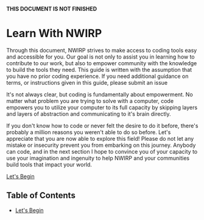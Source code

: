 **THIS DOCUMENT IS NOT FINISHED**

# Learn With NWIRP

Through this document, NWIRP strives to make access to coding tools easy and accessible for you. Our goal is not only to assist you in learning how to contribute to our work, but also to empower community with the knowledge to build the tools they need. This guide is written with the assumption that you have no prior coding experience. If you need additional guidance on terms, or instructions given in this guide, please submit an issue

It's not always clear, but coding is fundamentally about empowerment. No matter what problem you are trying to solve with a computer, code empowers you to utilize your computer to its full capacity by skipping layers and layers of abstraction and communicating to it's brain directly.

If you don't know how to code or never felt the desire to do it before, there's probably a million reasons you weren't able to do so before. Let's appreciate that you are now able to explore this field! Please do not let any mistake or insecurity prevent you from embarking on this journey. Anybody can code, and in the next section I hope to convince you of your capacity to use your imagination and ingenuity to help NWIRP and your communities build tools that impact your world.

[Let's Begin](learn/begin/begin1.md)


## Table of Contents

- [Let's Begin](learn/begin/begin1.md)